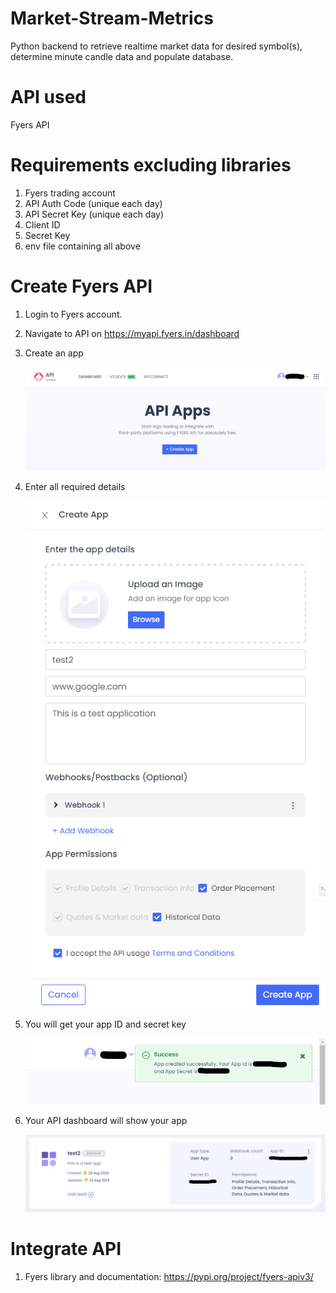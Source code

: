# Market-Stream-Metrics
Python backend to retrieve realtime market data for desired symbol(s), determine minute candle data and populate database.

# API used
Fyers API

# Requirements excluding libraries
1. Fyers trading account
2. API Auth Code (unique each day)
3. API Secret Key (unique each day)
4. Client ID
5. Secret Key
6. env file containing all above

# Create Fyers API
1. Login to Fyers account.
2. Navigate to API on https://myapi.fyers.in/dashboard
3. Create an app

   ![img_1.png](img/img_1.png)

4. Enter all required details

   ![img_2.png](img/img_2.png)

5. You will get your app ID and secret key

   ![img_3.png](img/img_3.png)

6. Your API dashboard will show your app

    ![img_4.png](img/img_4.png)

# Integrate API
1. Fyers library and documentation: https://pypi.org/project/fyers-apiv3/
